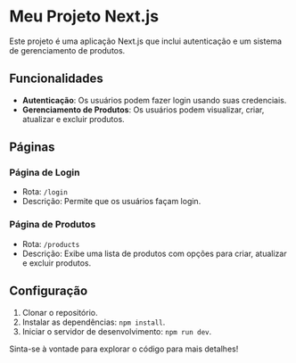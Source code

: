 # Meu Projeto Next.js

Este projeto é uma aplicação Next.js que inclui autenticação e um sistema de gerenciamento de produtos.

## Funcionalidades

- **Autenticação**: Os usuários podem fazer login usando suas credenciais.
- **Gerenciamento de Produtos**: Os usuários podem visualizar, criar, atualizar e excluir produtos.

## Páginas

### Página de Login
- Rota: `/login`
- Descrição: Permite que os usuários façam login.

### Página de Produtos
- Rota: `/products`
- Descrição: Exibe uma lista de produtos com opções para criar, atualizar e excluir produtos.

## Configuração

1. Clonar o repositório.
2. Instalar as dependências: `npm install`.
3. Iniciar o servidor de desenvolvimento: `npm run dev`.

Sinta-se à vontade para explorar o código para mais detalhes!